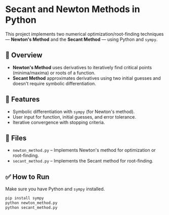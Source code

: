 

# Secant and Newton Methods in Python

This project implements two numerical optimization/root-finding techniques — **Newton's Method** and the **Secant Method** — using Python and `sympy`.

## 📌 Overview

- **Newton's Method** uses derivatives to iteratively find critical points (minima/maxima) or roots of a function.
- **Secant Method** approximates derivatives using two initial guesses and doesn't require symbolic differentiation.

## 🚀 Features

- Symbolic differentiation with `sympy` (for Newton's method).
- User input for function, initial guesses, and error tolerance.
- Iterative convergence with stopping criteria.


## 📂 Files

- `newton_method.py` – Implements Newton's method for optimization or root-finding.
- `secant_method.py` – Implements the Secant method for root-finding.


## ✅ How to Run

Make sure you have Python and `sympy` installed.

```bash
pip install sympy
python newton_method.py
python secant_method.py
